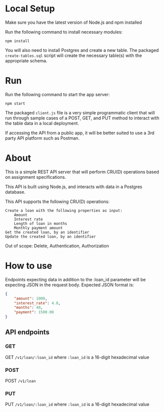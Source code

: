# Local Setup

Make sure you have the latest version of Node.js and npm installed

Run the following command to install necessary modules:

`npm install`

You will also need to install Postgres and create a new table. The packaged `create-tables.sql` script will create the necessary table(s) with the appropriate schema.

# Run

Run the following command to start the app server:

`npm start`

The packaged `client.js` file is a very simple programmatic client that will run through sample cases of a POST, GET, and PUT method to interact with the table data in a local deployment.

If accessing the API from a public app, it will be better suited to use a 3rd party API platform such as Postman.

# About

This is a simple REST API server that will perform CRU(D) operations based on assignment specifications.

This API is built using Node.js, and interacts with data in a Postgres database.

This API supports the following CRU(D) operations:

    Create a loan with the following properties as input:
        Amount
        Interest rate
        Length of loan in months
        Monthly payment amount
    Get the created loan, by an identifier
    Update the created loan, by an identifier

Out of scope: Delete, Authentication, Authorization

# How to use 

Endpoints expecting data in addition to the :loan_id parameter will be expecting JSON in the request body. Expected JSON format is:

```json
{
    "amount": 1000,
    "interest_rate": 4.8,
    "months": 40,
    "payment": 1500.00
}
```

## API endpoints

### GET 
GET `/v1/loan/:loan_id`
where `:loan_id` is a 16-digit hexadecimal value

### POST 
POST `/v1/loan`

### PUT 
PUT `/v1/loan/:loan_id`
where `:loan_id` is a 16-digit hexadecimal value
